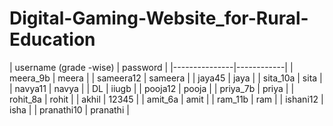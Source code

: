 # Digital-Gaming-Website_for-Rural-Education


| username 
(grade -wise)   | password   |
|---------------|------------|
| meera_9b      | meera      |
| sameera12     | sameera    |
| jaya45        | jaya       |
| sita_10a      | sita       |
| navya11       | navya      |
| DL            | iiugb      |
| pooja12       | pooja      |
| priya_7b      | priya      |
| rohit_8a      | rohit      |
| akhil         | 12345      |
| amit_6a       | amit       |
| ram_11b       | ram        |
| ishani12      | isha       |
| pranathi10    | pranathi   |



